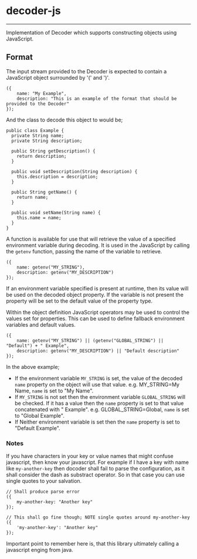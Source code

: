 # decoder-js

---

Implementation of Decoder which supports constructing objects using JavaScript.

## Format

The input stream provided to the Decoder is expected to contain a JavaScript object surrounded by '(' and ')'.

```
({
    name: "My Example",
    description: "This is an example of the format that should be provided to the Decoder"
});
```

And the class to decode this object to would be;

```
public class Example {
  private String name;
  private String description;

  public String getDescription() {
    return description;
  }

  public void setDescription(String description) {
    this.description = description;
  }

  public String getName() {
    return name;
  }

  public void setName(String name) {
    this.name = name;
  }
}
```

A function is available for use that will retrieve the value of a specified environment variable during decoding.
It is used in the JavaScript by calling the `getenv` function, passing the name of the variable to retrieve.

```
({
    name: getenv("MY_STRING"),
    description: getenv("MY_DESCRIPTION")
});
```

If an environment variable specified is present at runtime, then its value will be used on the decoded object property.
If the variable is not present the property will be set to the default value of the property type.

Within the object definition JavaScript operators may be used to control the values set for properties.
This can be used to define fallback environment variables and default values.

```
({
    name: getenv("MY_STRING") || (getenv("GLOBAL_STRING") || "Default") + " Example",
    description: getenv("MY_DESCRIPTION") || "Default description"
});
```

In the above example;
* If the environment variable `MY_STRING` is set, the value of the decoded `name` property on the object
will use that value.
e.g. MY_STRING=My Name, `name` is set to "My Name".
* If `MY_STRING` is not set then the environment variable `GLOBAL_STRING` will be checked. If it has a value
then the `name` property is set to that value concatenated with " Example".
e.g. GLOBAL_STRING=Global, `name` is set to "Global Example".
* If Neither environment variable is set then the `name` property is set to "Default Example".

### Notes
If you have characters in your key or value names that might confuse javascript, then know your javascript. For example if I have a key with name like `my-another-key` then docoder shall fail to parse the configuration, as it shall consider the dash as substract operator. So in that case you can use single quotes to your salvation. 

```
// Shall produce parse error
({
    my-another-key: "Another key"
});

// This shall go fine though; NOTE single quotes around my-another-key
({
    'my-another-key': "Another key"
});

```

Important point to remember here is, that this library ultimately calling a javascript enging from java.
